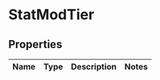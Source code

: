 

# StatModTier


## Properties

| Name | Type | Description | Notes |
|------------ | ------------- | ------------- | -------------|



